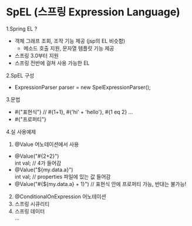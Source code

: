 # SpEL (스프링 Expression Language)

1.Spring EL ?
 - 객체 그래프 조회, 조작 기능 제공 (jsp의 EL 비슷함)  
   + 메소드 호출 지원, 문자열 템플릿 기능 제공
 - 스프링 3.0부터 지원
 - 스프링 전반에 걸쳐 사용 가능한 EL

2.SpEL 구성
 - ExpressionParser parser = new SpelExpressionParser();

3.문법
 - \#{"표현식"}     // #{1+1}, #{'hi' + 'hello'}, #{1 eq 2} ...
 - \#{"프로퍼티"}

4.실 사용예제
 1) @Value 어노테이션에서 사용  
   - @Value("#{2+2}")  
     int val; // 4가 들어감  
   - @Value("${my.data.a}")  
     int val;  // properties 파일에 있는 값 들어감
   - @Value("#{${my.data.a} + 1}") // 표현식 안에 프로퍼티 가능, 반대는 불가능!
 2) @ConditionalOnExpression 어노테이션  
 3) 스프링 시큐리티  
 4) 스프링 데이터  
 ...
